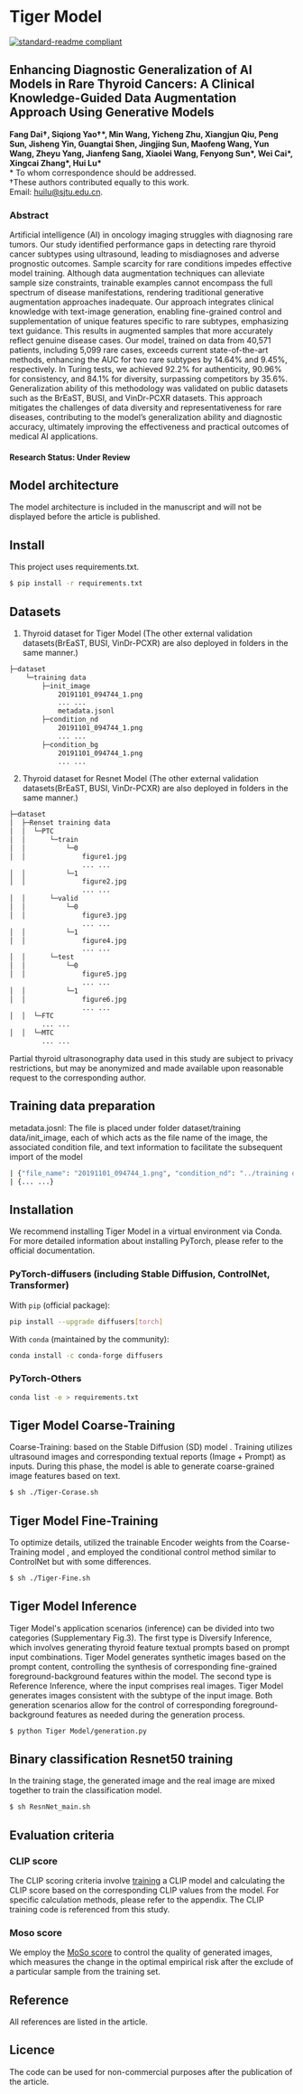 # Tiger Model
[![standard-readme compliant](https://img.shields.io/badge/readme%20style-standard-brightgreen.svg?style=flat-square)](https://github.com/RichardLitt/standard-readme)
## Enhancing Diagnostic Generalization of AI Models in Rare Thyroid Cancers: A Clinical Knowledge-Guided Data Augmentation Approach Using Generative Models
__Fang Dai†, Siqiong Yao†\*, Min Wang, Yicheng Zhu, Xiangjun Qiu, Peng Sun, Jisheng Yin, Guangtai Shen, Jingjing Sun, Maofeng Wang, Yun Wang, Zheyu Yang, Jianfeng Sang, Xiaolei Wang, Fenyong Sun\*, Wei Cai\*, Xingcai Zhang\*, Hui Lu\*__\
\* To whom correspondence should be addressed.  
†These authors contributed equally to this work.\
Email: huilu@sjtu.edu.cn.

### Abstract
Artificial intelligence (AI) in oncology imaging struggles with diagnosing rare tumors. Our study identified performance gaps in detecting rare thyroid cancer subtypes using ultrasound, leading to misdiagnoses and adverse prognostic outcomes. Sample scarcity for rare conditions impedes effective model training. Although data augmentation techniques can alleviate sample size constraints, trainable examples cannot encompass the full spectrum of disease manifestations, rendering traditional generative augmentation approaches inadequate. Our approach integrates clinical knowledge with text-image generation, enabling fine-grained control and supplementation of unique features specific to rare subtypes, emphasizing text guidance. This results in augmented samples that more accurately reflect genuine disease cases. Our model, trained on data from 40,571 patients, including 5,099 rare cases, exceeds current state-of-the-art methods, enhancing the AUC for two rare subtypes by 14.64% and 9.45%, respectively. In Turing tests, we achieved 92.2% for authenticity, 90.96% for consistency, and 84.1% for diversity, surpassing competitors by 35.6%. Generalization ability of this methodology was validated on public datasets such as the BrEaST, BUSI, and VinDr-PCXR datasets. This approach mitigates the challenges of data diversity and representativeness for rare diseases, contributing to the model’s generalization ability and diagnostic accuracy, ultimately improving the effectiveness and practical outcomes of medical AI applications.

#### Research Status: Under Review

## Model architecture
The model architecture is included in the manuscript and will not be displayed before the article is published.
## Install

This project uses requirements.txt.

```sh
$ pip install -r requirements.txt
```
## Datasets
1. Thyroid dataset for Tiger Model (The other external validation datasets(BrEaST, BUSI, VinDr-PCXR) are also deployed in folders in the same manner.)
```sh
├─dataset
    └─training data
        ├─init_image
            20191101_094744_1.png
            ... ...
            metadata.jsonl
        ├─condition_nd
            20191101_094744_1.png
            ... ...
        ├─condition_bg
            20191101_094744_1.png
            ... ...
```
2. Thyroid dataset for Resnet Model (The other external validation datasets(BrEaST, BUSI, VinDr-PCXR) are also deployed in folders in the same manner.)
```sh
├─dataset
│  ├─Renset training data
│  │  └─PTC
│  │      └─train
│  │          └─0
│  │              figure1.jpg
                  ... ...
│  │          └─1
│  │              figure2.jpg
                  ... ...
│  │      └─valid
│  │          └─0
│  │              figure3.jpg
                  ... ...
│  │          └─1
│  │              figure4.jpg
                  ... ...
│  │      └─test
│  │          └─0
│  │              figure5.jpg
                  ... ...
│  │          └─1
│  │              figure6.jpg
                  ... ...
│  │  └─FTC
        ... ...
│  │  └─MTC
        ... ...
```
Partial thyroid ultrasonography data used in this study are subject to privacy restrictions, but may be anonymized and made available upon reasonable request to the corresponding author.

## Training data preparation
metadata.josnl: The file is placed under folder dataset/training data/init_image, each of which acts as the file name of the image, the associated condition file, and text information to facilitate the subsequent import of the model
```sh
| {"file_name": "20191101_094744_1.png", "condition_nd": "../training data/condition_nd/20191101_094744_1.png", "condition_bg": "../training data/condition_bg/20191101_094744_1.png", "text_nd": "papillary, wider-than-tall, clear, regular", "text_bg": "145.819221, 51.008308, 2.096069"}\
| {... ...}
```
## Installation
We recommend installing Tiger Model in a virtual environment via Conda. For more detailed information about installing PyTorch, please refer to the official documentation.

### PyTorch-diffusers (including Stable Diffusion, ControlNet, Transformer)
With `pip` (official package):
```bash
pip install --upgrade diffusers[torch]
```
With `conda` (maintained by the community):
```sh
conda install -c conda-forge diffusers
```
### PyTorch-Others
```sh
conda list -e > requirements.txt
```

## Tiger Model Coarse-Training
Coarse-Training: based on the Stable Diffusion (SD) model . Training utilizes ultrasound images and corresponding textual reports (Image + Prompt) as inputs. During this phase, the model is able to generate coarse-grained image features based on text. 
```sh
$ sh ./Tiger-Corase.sh
```

## Tiger Model Fine-Training
To optimize details, utilized the trainable Encoder weights from the Coarse-Training 
model , and employed the conditional control method similar to ControlNet but with some differences.
```sh
$ sh ./Tiger-Fine.sh
```

## Tiger Model Inference
Tiger Model's application scenarios (inference) can be divided into two categories (Supplementary Fig.3). The first type is Diversify Inference, which involves generating thyroid feature textual prompts based on prompt input combinations. Tiger Model generates synthetic images based on the prompt content, controlling the synthesis of corresponding fine-grained foreground-background features within the model. The second type is Reference Inference, where the input comprises real images. Tiger Model generates images consistent with the subtype of the input image. Both generation scenarios allow for the control of corresponding foreground-background features as needed during the generation process. 
```sh
$ python Tiger Model/generation.py
```

##  Binary classification Resnet50 training
In the training stage, the generated image and the real image are mixed together to train the classification model.
```sh
$ sh ResnNet_main.sh
```

## Evaluation criteria
### CLIP score
The CLIP scoring criteria involve [training](https://github.com/revantteotia/clip-training) a CLIP model and calculating the CLIP score based on the corresponding CLIP values from the model. For specific calculation methods, please refer to the appendix. The CLIP training code is referenced from this study.

### Moso score
We employ the [MoSo score](https://github.com/hrtan/MoSo) to control the quality of generated images, which measures the change in the optimal empirical risk after the exclude of a particular sample from the training set.

## Reference
All references are listed in the article.

## Licence
The code can be used for non-commercial purposes after the publication of the article. 
